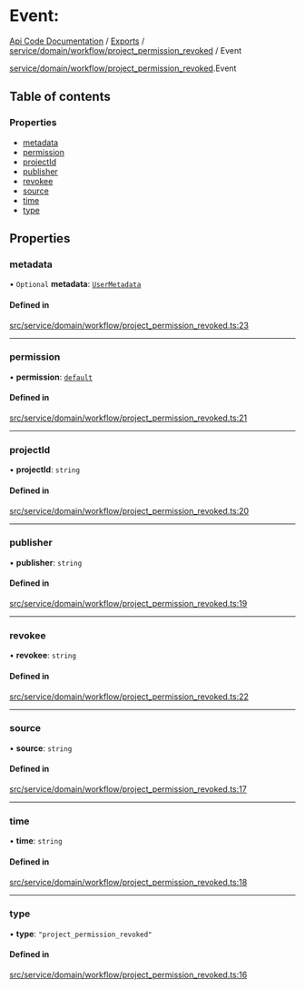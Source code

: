# Event: 
 
[Api Code Documentation](../README.md) / [Exports](../modules.md) / [service/domain/workflow/project\_permission\_revoked](../modules/service_domain_workflow_project_permission_revoked.md) / Event

[service/domain/workflow/project\_permission\_revoked](../modules/service_domain_workflow_project_permission_revoked.md).Event

## Table of contents

### Properties

- [metadata](service_domain_workflow_project_permission_revoked.Event.md#metadata)
- [permission](service_domain_workflow_project_permission_revoked.Event.md#permission)
- [projectId](service_domain_workflow_project_permission_revoked.Event.md#projectid)
- [publisher](service_domain_workflow_project_permission_revoked.Event.md#publisher)
- [revokee](service_domain_workflow_project_permission_revoked.Event.md#revokee)
- [source](service_domain_workflow_project_permission_revoked.Event.md#source)
- [time](service_domain_workflow_project_permission_revoked.Event.md#time)
- [type](service_domain_workflow_project_permission_revoked.Event.md#type)

## Properties

### metadata

• `Optional` **metadata**: [`UserMetadata`](../modules/service_domain_metadata.md#usermetadata)

#### Defined in

[src/service/domain/workflow/project_permission_revoked.ts:23](https://github.com/openkfw/TruBudget/blob/e3c318d/api/src/service/domain/workflow/project_permission_revoked.ts#L23)

___

### permission

• **permission**: [`default`](../modules/authz_intents.md#default)

#### Defined in

[src/service/domain/workflow/project_permission_revoked.ts:21](https://github.com/openkfw/TruBudget/blob/e3c318d/api/src/service/domain/workflow/project_permission_revoked.ts#L21)

___

### projectId

• **projectId**: `string`

#### Defined in

[src/service/domain/workflow/project_permission_revoked.ts:20](https://github.com/openkfw/TruBudget/blob/e3c318d/api/src/service/domain/workflow/project_permission_revoked.ts#L20)

___

### publisher

• **publisher**: `string`

#### Defined in

[src/service/domain/workflow/project_permission_revoked.ts:19](https://github.com/openkfw/TruBudget/blob/e3c318d/api/src/service/domain/workflow/project_permission_revoked.ts#L19)

___

### revokee

• **revokee**: `string`

#### Defined in

[src/service/domain/workflow/project_permission_revoked.ts:22](https://github.com/openkfw/TruBudget/blob/e3c318d/api/src/service/domain/workflow/project_permission_revoked.ts#L22)

___

### source

• **source**: `string`

#### Defined in

[src/service/domain/workflow/project_permission_revoked.ts:17](https://github.com/openkfw/TruBudget/blob/e3c318d/api/src/service/domain/workflow/project_permission_revoked.ts#L17)

___

### time

• **time**: `string`

#### Defined in

[src/service/domain/workflow/project_permission_revoked.ts:18](https://github.com/openkfw/TruBudget/blob/e3c318d/api/src/service/domain/workflow/project_permission_revoked.ts#L18)

___

### type

• **type**: ``"project_permission_revoked"``

#### Defined in

[src/service/domain/workflow/project_permission_revoked.ts:16](https://github.com/openkfw/TruBudget/blob/e3c318d/api/src/service/domain/workflow/project_permission_revoked.ts#L16)
